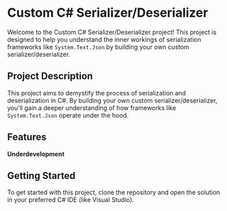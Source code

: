 # Custom C# Serializer/Deserializer

Welcome to the Custom C# Serializer/Deserializer project! This project is designed to help you understand the inner workings of serialization frameworks like `System.Text.Json` by building your own custom serializer/deserializer.

## Project Description

This project aims to demystify the process of serialization and deserialization in C#. By building your own custom serializer/deserializer, you'll gain a deeper understanding of how frameworks like `System.Text.Json` operate under the hood.

## Features

**Underdevelopment**

## Getting Started

To get started with this project, clone the repository and open the solution in your preferred C# IDE (like Visual Studio).
